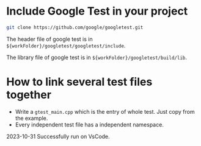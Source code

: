 # Include Google Test in your project
```bash
git clone https://github.com/google/googletest.git
```
The header file of google test is in `${workFolder}/googletest/googletest/include`.

The library file of google test is in `${workFolder}/googletest/build/lib`.

# How to link several test files together
- Write a `gtest_main.cpp` which is the entry of whole test. Just copy from the example.
- Every independent test file has a independent namespace. 

2023-10-31 Successfully run on VsCode.